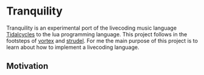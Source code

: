 # Tranquility

Tranquility is an experimental port of the livecoding music language [Tidalcycles](http://tidalcycles.org/) to the lua programming language. 
This project follows in the footsteps of [vortex](https://github.com/tidalcycles/vortex) and [strudel](https://strudel.tidalcycles.org). 
For me the main purpose of this project is to learn about how to implement a livecoding language.

## Motivation



